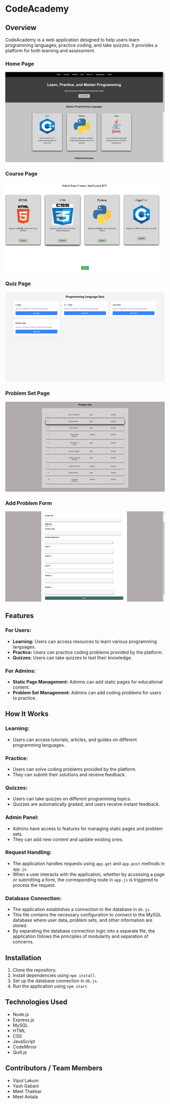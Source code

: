 # CodeAcademy

## Overview
CodeAcademy is a web application designed to help users learn programming languages, practice coding, and take quizzes. It provides a platform for both learning and assessment.

### Home Page
![Home Page](public/logo/home.png)

### Course Page
![Course Page](public/logo/course.png)

### Quiz Page
![Quiz Page](public/logo/quiz.png)

### Problem Set Page
![Problem Set Page](public/logo/problems.png)

### Add Problem Form
![Add Problem Form](public/logo/addproblem.png)

## Features

### For Users:
- **Learning:** Users can access resources to learn various programming languages.
- **Practice:** Users can practice coding problems provided by the platform.
- **Quizzes:** Users can take quizzes to test their knowledge.

### For Admins:
- **Static Page Management:** Admins can add static pages for educational content.
- **Problem Set Management:** Admins can add coding problems for users to practice.

## How It Works

### Learning:
- Users can access tutorials, articles, and guides on different programming languages.

### Practice:
- Users can solve coding problems provided by the platform.
- They can submit their solutions and receive feedback.

### Quizzes:
- Users can take quizzes on different programming topics.
- Quizzes are automatically graded, and users receive instant feedback.

### Admin Panel:
- Admins have access to features for managing static pages and problem sets.
- They can add new content and update existing ones.

### Request Handling:
- The application handles requests using `app.get` and `app.post` methods in `app.js`.
- When a user interacts with the application, whether by accessing a page or submitting a form, the corresponding route in `app.js` is triggered to process the request.

### Database Connection:
- The application establishes a connection to the database in `db.js`.
- This file contains the necessary configuration to connect to the MySQL database where user data, problem sets, and other information are stored.
- By separating the database connection logic into a separate file, the application follows the principles of modularity and separation of concerns.

## Installation
1. Clone the repository.
2. Install dependencies using `npm install`.
3. Set up the database connection in `db.js`.
4. Run the application using `npm start`.

## Technologies Used
- Node.js
- Express.js
- MySQL
- HTML
- CSS
- JavaScript
- CodeMirror
- Quill.js

## Contributors / Team Members
- Vipul Lakum
- Yash Gabani
- Meet Thakkar
- Meet Antala

